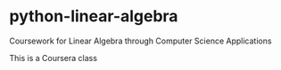 # python-linear-algebra
Coursework for Linear Algebra through Computer Science Applications 

This is a Coursera class

